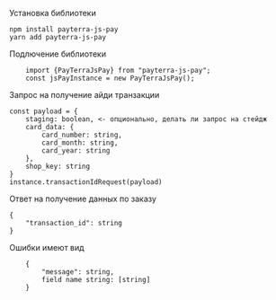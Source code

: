 Установка библиотеки
```
npm install payterra-js-pay
yarn add payterra-js-pay
```
Подлючение библиотеки 
```
    import {PayTerraJsPay} from "payterra-js-pay";
    const jsPayInstance = new PayTerraJsPay();
```

Запрос на получение айди транзакции
```
const payload = {
    staging: boolean, <- опционально, делать ли запрос на стейдж
    card_data: {
        card_number: string,
        card_month: string,
        card_year: string
    },
    shop_key: string
}
instance.transactionIdRequest(payload)
```

Ответ на получение данных по заказу

```
{
    "transaction_id": string
}
```
Ошибки имеют вид 
```
    {
        "message": string,
        field name string: [string]
    }
```